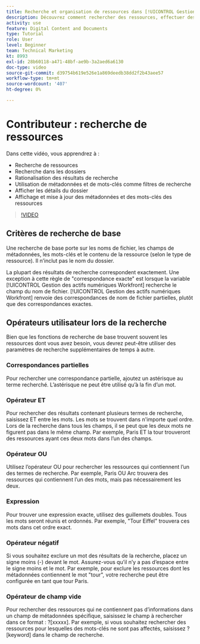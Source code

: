 ```yaml
---
title: Recherche et organisation de ressources dans [!UICONTROL Gestion des actifs numériques Workfront]
description: Découvrez comment rechercher des ressources, effectuer des recherches dans des dossiers, rationaliser les résultats de recherche, utiliser des métadonnées et des mots-clés comme filtres de recherche, etc. dans [!UICONTROL Gestion des actifs numériques Workfront].
activity: use
feature: Digital Content and Documents
type: Tutorial
role: User
level: Beginner
team: Technical Marketing
kt: 8993
exl-id: 28b60118-a471-48bf-ae9b-3a2aed6a6130
doc-type: video
source-git-commit: d39754b619e526e1a869deedb38dd2f2b43aee57
workflow-type: tm+mt
source-wordcount: '407'
ht-degree: 0%

---
```


# Contributeur : recherche de ressources

Dans cette vidéo, vous apprendrez à :

* Recherche de ressources
* Recherche dans les dossiers
* Rationalisation des résultats de recherche
* Utilisation de métadonnées et de mots-clés comme filtres de recherche
* Afficher les détails du dossier
* Affichage et mise à jour des métadonnées et des mots-clés des ressources

>[!VIDEO](https://video.tv.adobe.com/v/335253/?quality=12)

## Critères de recherche de base

Une recherche de base porte sur les noms de fichier, les champs de métadonnées, les mots-clés et le contenu de la ressource (selon le type de ressource). Il n’inclut pas le nom du dossier.

La plupart des résultats de recherche correspondent exactement. Une exception à cette règle de &quot;correspondance exacte&quot; est lorsque la variable [!UICONTROL Gestion des actifs numériques Workfront] recherche le champ du nom de fichier. [!UICONTROL Gestion des actifs numériques Workfront] renvoie des correspondances de nom de fichier partielles, plutôt que des correspondances exactes.

## Opérateurs utilisateur lors de la recherche

Bien que les fonctions de recherche de base trouvent souvent les ressources dont vous avez besoin, vous devrez peut-être utiliser des paramètres de recherche supplémentaires de temps à autre.

### Correspondances partielles

Pour rechercher une correspondance partielle, ajoutez un astérisque au terme recherché. L’astérisque ne peut être utilisé qu’à la fin d’un mot.

### Opérateur ET

Pour rechercher des résultats contenant plusieurs termes de recherche, saisissez ET entre les mots. Les mots se trouvent dans n&#39;importe quel ordre. Lors de la recherche dans tous les champs, il se peut que les deux mots ne figurent pas dans le même champ. Par exemple, Paris ET la tour trouveront des ressources ayant ces deux mots dans l’un des champs.

### Opérateur OU

Utilisez l’opérateur OU pour rechercher les ressources qui contiennent l’un des termes de recherche. Par exemple, Paris OU Arc trouvera des ressources qui contiennent l’un des mots, mais pas nécessairement les deux.

### Expression

Pour trouver une expression exacte, utilisez des guillemets doubles. Tous les mots seront réunis et ordonnés. Par exemple, &quot;Tour Eiffel&quot; trouvera ces mots dans cet ordre exact.

### Opérateur négatif

Si vous souhaitez exclure un mot des résultats de la recherche, placez un signe moins (-) devant le mot. Assurez-vous qu’il n’y a pas d’espace entre le signe moins et le mot. Par exemple, pour exclure les ressources dont les métadonnées contiennent le mot &quot;tour&quot;, votre recherche peut être configurée en tant que tour Paris.

### Opérateur de champ vide

Pour rechercher des ressources qui ne contiennent pas d’informations dans un champ de métadonnées spécifique, saisissez le champ à rechercher dans ce format : ?[xxxxx]. Par exemple, si vous souhaitez rechercher des ressources pour lesquelles des mots-clés ne sont pas affectés, saisissez ?[keyword] dans le champ de recherche.
